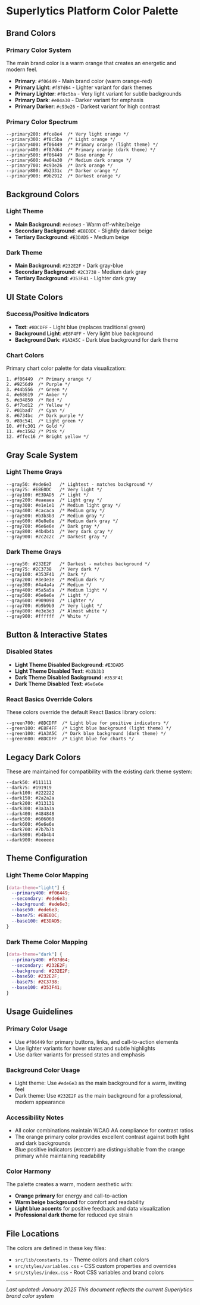 # Superlytics Platform Color Palette

## Brand Colors

### Primary Color System
The main brand color is a warm orange that creates an energetic and modern feel.

- **Primary**: `#f06449` - Main brand color (warm orange-red)
- **Primary Light**: `#f87d64` - Lighter variant for dark themes
- **Primary Lighter**: `#f8c5ba` - Very light variant for subtle backgrounds
- **Primary Dark**: `#e04a30` - Darker variant for emphasis
- **Primary Darker**: `#c93e26` - Darkest variant for high contrast

### Primary Color Spectrum
```
--primary200: #fce8e4  /* Very light orange */
--primary300: #f8c5ba  /* Light orange */
--primary400: #f06449  /* Primary orange (light theme) */
--primary400: #f87d64  /* Primary orange (dark theme) */
--primary500: #f06449  /* Base orange */
--primary600: #e04a30  /* Medium dark orange */
--primary700: #c93e26  /* Dark orange */
--primary800: #b2331c  /* Darker orange */
--primary900: #9b2912  /* Darkest orange */
```

## Background Colors

### Light Theme
- **Main Background**: `#ede6e3` - Warm off-white/beige
- **Secondary Background**: `#E8E0DC` - Slightly darker beige
- **Tertiary Background**: `#E3DAD5` - Medium beige

### Dark Theme
- **Main Background**: `#232E2F` - Dark gray-blue
- **Secondary Background**: `#2C3738` - Medium dark gray
- **Tertiary Background**: `#353F41` - Lighter dark gray

## UI State Colors

### Success/Positive Indicators
- **Text**: `#8DCDFF` - Light blue (replaces traditional green)
- **Background Light**: `#E8F4FF` - Very light blue background
- **Background Dark**: `#1A3A5C` - Dark blue background for dark theme

### Chart Colors
Primary chart color palette for data visualization:
```
1. #f06449  /* Primary orange */
2. #9256d9  /* Purple */
3. #44b556  /* Green */
4. #e68619  /* Amber */
5. #e34850  /* Red */
6. #f7bd12  /* Yellow */
7. #01bad7  /* Cyan */
8. #6734bc  /* Dark purple */
9. #89c541  /* Light green */
10. #ffc301 /* Gold */
11. #ec1562 /* Pink */
12. #ffec16 /* Bright yellow */
```

## Gray Scale System

### Light Theme Grays
```
--gray50: #ede6e3   /* Lightest - matches background */
--gray75: #E8E0DC   /* Very light */
--gray100: #E3DAD5  /* Light */
--gray200: #eaeaea  /* Light gray */
--gray300: #e1e1e1  /* Medium light gray */
--gray400: #cacaca  /* Medium gray */
--gray500: #b3b3b3  /* Medium gray */
--gray600: #8e8e8e  /* Medium dark gray */
--gray700: #6e6e6e  /* Dark gray */
--gray800: #4b4b4b  /* Very dark gray */
--gray900: #2c2c2c  /* Darkest gray */
```

### Dark Theme Grays
```
--gray50: #232E2F   /* Darkest - matches background */
--gray75: #2C3738   /* Very dark */
--gray100: #353F41  /* Dark */
--gray200: #3e3e3e  /* Medium dark */
--gray300: #4a4a4a  /* Medium */
--gray400: #5a5a5a  /* Medium light */
--gray500: #6e6e6e  /* Light */
--gray600: #909090  /* Lighter */
--gray700: #b9b9b9  /* Very light */
--gray800: #e3e3e3  /* Almost white */
--gray900: #ffffff  /* White */
```

## Button & Interactive States

### Disabled States
- **Light Theme Disabled Background**: `#E3DAD5`
- **Light Theme Disabled Text**: `#b3b3b3`
- **Dark Theme Disabled Background**: `#353F41`
- **Dark Theme Disabled Text**: `#6e6e6e`

### React Basics Override Colors
These colors override the default React Basics library colors:
```
--green700: #8DCDFF  /* Light blue for positive indicators */
--green100: #E8F4FF  /* Light blue background (light theme) */
--green100: #1A3A5C  /* Dark blue background (dark theme) */
--green600: #8DCDFF  /* Light blue for charts */
```

## Legacy Dark Colors
These are maintained for compatibility with the existing dark theme system:
```
--dark50: #111111
--dark75: #191919
--dark100: #222222
--dark150: #2a2a2a
--dark200: #313131
--dark300: #3a3a3a
--dark400: #484848
--dark500: #606060
--dark600: #6e6e6e
--dark700: #7b7b7b
--dark800: #b4b4b4
--dark900: #eeeeee
```

## Theme Configuration

### Light Theme Color Mapping
```css
[data-theme="light"] {
  --primary400: #f06449;
  --secondary: #ede6e3;
  --background: #ede6e3;
  --base50: #ede6e3;
  --base75: #E8E0DC;
  --base100: #E3DAD5;
}
```

### Dark Theme Color Mapping
```css
[data-theme="dark"] {
  --primary400: #f87d64;
  --secondary: #232E2F;
  --background: #232E2F;
  --base50: #232E2F;
  --base75: #2C3738;
  --base100: #353F41;
}
```

## Usage Guidelines

### Primary Color Usage
- Use `#f06449` for primary buttons, links, and call-to-action elements
- Use lighter variants for hover states and subtle highlights
- Use darker variants for pressed states and emphasis

### Background Color Usage
- Light theme: Use `#ede6e3` as the main background for a warm, inviting feel
- Dark theme: Use `#232E2F` as the main background for a professional, modern appearance

### Accessibility Notes
- All color combinations maintain WCAG AA compliance for contrast ratios
- The orange primary color provides excellent contrast against both light and dark backgrounds
- Blue positive indicators (`#8DCDFF`) are distinguishable from the orange primary while maintaining readability

### Color Harmony
The palette creates a warm, modern aesthetic with:
- **Orange primary** for energy and call-to-action
- **Warm beige background** for comfort and readability
- **Light blue accents** for positive feedback and data visualization
- **Professional dark theme** for reduced eye strain

## File Locations

The colors are defined in these key files:
- `src/lib/constants.ts` - Theme colors and chart colors
- `src/styles/variables.css` - CSS custom properties and overrides
- `src/styles/index.css` - Root CSS variables and brand colors

---

*Last updated: January 2025*
*This document reflects the current Superlytics brand color system*